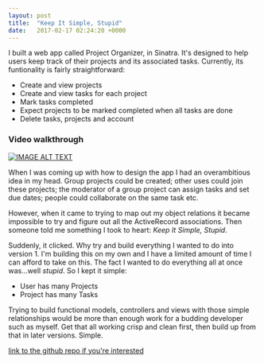 ```yaml
---
layout: post
title:  "Keep It Simple, Stupid"
date:   2017-02-17 02:24:20 +0000
---
```



I built a web app called Project Organizer, in Sinatra. It's designed to help users keep track of their projects and its associated tasks.  Currently, its funtionality is fairly straightforward:

- Create and view projects
- Create and view tasks for each project
- Mark tasks completed
- Expect projects to be marked completed when all tasks are done
- Delete tasks, projects and account

### Video walkthrough
[![IMAGE ALT TEXT](https://img.youtube.com/vi/13SoAVfOfas/0.jpg)](http://www.youtube.com/watch?v=13SoAVfOfas "Video Title")

When I was coming up with how to design the app I had an overambitious idea in my head.  Group projects could be created; other uses could join these projects; the moderator of a group project can assign tasks and set due dates; people could collaborate on the same task etc.

However, when it came to trying to map out my object relations it became impossible to try and figure out all the ActiveRecord associations.  Then someone told me something I took to heart: *Keep It Simple, Stupid*.

Suddenly, it clicked. Why try and build everything I wanted to do into version 1.  I'm building this on my own and I have a limited amount of time I can afford to take on this.  The fact I wanted to do everything all at once was...well *stupid*.
So I kept it simple:

- User has many Projects
- Project has many Tasks

Trying to build functional models, controllers and views with those simple relationships would be more than enough work for a budding developer such as myself.  Get that all working crisp and clean first, then build up from that in later versions.  Simple.

[link to the github repo if you're interested](https://github.com/jilustrisimo/project-organizer)
